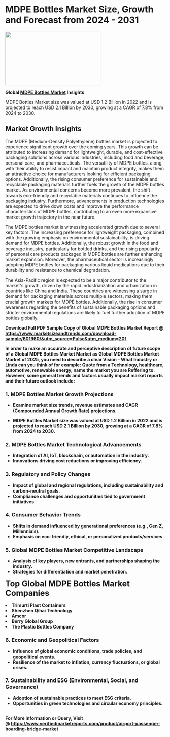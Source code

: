 <H1>MDPE Bottles Market Size, Growth and Forecast from 2024 - 2031</H1><img class="aligncenter size-medium wp-image-584254" src="https://thirdeyenews.in/wp-content/uploads/2024/09/Global-Market-Research-300x168.jpeg" alt="" width="300" height="168" /><p><strong>Global&nbsp;<a href="https://www.marketsizeandtrends.com/download-sample/601960/&amp;utm_source=Pulse&amp;utm_medium=201">MDPE Bottles Market</a> Insights</strong></p><p>MDPE Bottles Market size was valued at USD 1.2 Billion in 2022 and is projected to reach USD 2.1 Billion by 2030, growing at a CAGR of 7.8% from 2024 to 2030.</p><p><h2>Market Growth Insights</h2> <p>The MDPE (Medium-Density Polyethylene) bottles market is projected to experience significant growth over the coming years. This growth can be attributed to increasing demand for lightweight, durable, and cost-effective packaging solutions across various industries, including food and beverage, personal care, and pharmaceuticals. The versatility of MDPE bottles, along with their ability to resist impact and maintain product integrity, makes them an attractive choice for manufacturers looking for efficient packaging options. Additionally, the rising consumer preference for sustainable and recyclable packaging materials further fuels the growth of the MDPE bottles market. As environmental concerns become more prevalent, the shift towards eco-friendly and recyclable materials continues to influence the packaging industry. Furthermore, advancements in production technologies are expected to drive down costs and improve the performance characteristics of MDPE bottles, contributing to an even more expansive market growth trajectory in the near future.</p> <p><strong></strong></p> <p>The MDPE bottles market is witnessing accelerated growth due to several key factors. The increasing preference for lightweight packaging, combined with the growing emphasis on environmental sustainability, is driving demand for MDPE bottles. Additionally, the robust growth in the food and beverage industry, particularly for bottled drinks, and the rising popularity of personal care products packaged in MDPE bottles are further enhancing market expansion. Moreover, the pharmaceutical sector is increasingly adopting MDPE bottles for packaging various liquid medications due to their durability and resistance to chemical degradation.</p> <p>The Asia-Pacific region is expected to be a major contributor to the market's growth, driven by the rapid industrialization and urbanization in countries like China and India. These countries are witnessing a surge in demand for packaging materials across multiple sectors, making them crucial growth markets for MDPE bottles. Additionally, the rise in consumer awareness regarding the benefits of sustainable packaging options and stricter environmental regulations are likely to fuel further adoption of MDPE bottles globally.</p> <p><strong></p><p><span class=""><strong>Download Full PDF Sample Copy of Global MDPE Bottles Market Report</strong> @ <a href="https://www.marketsizeandtrends.com/download-sample/601960/&amp;utm_source=Pulse&amp;utm_medium=201" target="_blank">https://www.marketsizeandtrends.com/download-sample/601960/&amp;utm_source=Pulse&amp;utm_medium=201</a></span></p><p>In order to make an accurate and perceptive description of future scope of a Global&nbsp;MDPE Bottles Market Market as Global&nbsp;MDPE Bottles Market Market of 2025, you need to describe a clear Vision &ndash; What Industry or Linda can you think of for example: Quote from a Technology, healthcare, automotive, renewable energy, name the market you are Reffering to. However, some general trends and factors usually impact market reports and their future outlook include:</p><h3>1.&nbsp;<strong>MDPE Bottles Market Growth Projections</strong></h3><ul><li>Examine market size trends, revenue estimates and CAGR (Compounded Annual Growth Rate) projections.</li><li><p>MDPE Bottles Market size was valued at USD 1.2 Billion in 2022 and is projected to reach USD 2.1 Billion by 2030, growing at a CAGR of 7.8% from 2024 to 2030.</p></li></ul><h3>2.&nbsp;<strong>MDPE Bottles Market Technological Advancements</strong></h3><ul><li>Integration of AI, IoT, blockchain, or automation in the industry.</li><li>Innovations driving cost reductions or improving efficiency.</li></ul><h3>3.&nbsp;<strong>Regulatory and Policy Changes</strong></h3><ul><li>Impact of global and regional regulations, including sustainability and carbon-neutral goals.</li><li>Compliance challenges and opportunities tied to government initiatives.</li></ul><h3>4.&nbsp;<strong>Consumer Behavior Trends</strong></h3><ul><li>Shifts in demand influenced by generational preferences (e.g., Gen Z, Millennials).</li><li>Emphasis on eco-friendly, ethical, or personalized products/services.</li></ul><h3>5.&nbsp;<strong>Global MDPE Bottles Market Competitive Landscape</strong></h3><ul><li>Analysis of key players, new entrants, and partnerships shaping the industry.</li><li>Strategies for differentiation and market penetration.</li></ul><p data-pm-slice="1 1 []"><span style="color: inherit; font-family: inherit; font-size: 25px;">Top Global MDPE Bottles Market Companies</span></p><div class="" data-test-id=""><p><li>Trimurti Plast Containers</li><li> Shenzhen Qihai Technology</li><li> Amcor</li><li> Berry Global Group</li><li> The Plastic Bottles Company</li></p></div><h3>6.&nbsp;<strong>Economic and Geopolitical Factors</strong></h3><ul><li>Influence of global economic conditions, trade policies, and geopolitical events.</li><li>Resilience of the market to inflation, currency fluctuations, or global crises.</li></ul><h3>7.&nbsp;<strong>Sustainability and ESG (Environmental, Social, and Governance)</strong></h3><ul><li>Adoption of sustainable practices to meet ESG criteria.</li><li>Opportunities in green technologies and circular economy principles.</li></ul><h2><strong style="font-size: 14px;">For More Information or Query, Visit @&nbsp;</strong><a style="background-color: #ffffff; font-size: 14px;" href="https://www.marketsizeandtrends.com/report/mdpe-bottles-market/" target="_blank">https://www.verifiedmarketreports.com/product/airport-passenger-boarding-bridge-market</a></h2>
